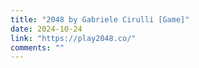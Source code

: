 ```yaml
---
title: "2048 by Gabriele Cirulli [Game]"
date: 2024-10-24
link: "https://play2048.co/"
comments: ""
---
```


